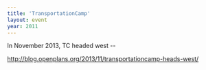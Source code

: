 ```yaml
---
title: 'TransportationCamp'
layout: event
year: 2011
---
```


In November 2013, TC headed west -- 

http://blog.openplans.org/2013/11/transportationcamp-heads-west/